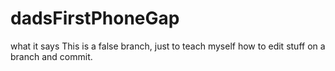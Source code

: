 dadsFirstPhoneGap
=================

what it says
This is a false branch, just to teach myself how to edit stuff on a branch and commit.

